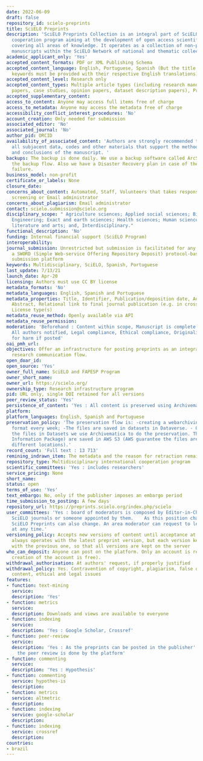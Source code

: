 ```yaml
---
date: 2022-06-09
draft: false
repository_id: scielo-preprints
title: SciELO Preprints
description: 'SciELO Preprints Collection is an integral part of SciELO, an international
  cooperation program aiming at the development of open access scientific communication
  covering all areas of knowledge. It operates as a collection of non-peer-reviewed
  manuscripts within the SciELO Network of national and thematic collection of journals. '
academic_applicant_only: 'Yes'
accepted_content_formats: PDF or XML Publishing Schema
accepted_content_language: English, Portuguese, Spanish (But the title, abstract and
  keywords must be provided with their respective English translations)
accepted_content_level: Research only
accepted_content_types: Multiple article types (including research manuscripts, review
  papers, case studies, opinion papers, dataset description papers), Preprints
accepted_supplementary_content:
access_to_content: Anyone may access full items free of charge
access_to_metadata: Anyone may access the metadata free of charge
accessibility_conflict_interest_procedures: 'No'
account_creation: Only needed for submission
associated_editor: 'No'
associated_journal: 'No'
author_pid: ORCID
availability_of_associated_content: 'Authors are strongly recommended to make available
  all subjacent data, codes and other materials that support the methods, results
  and conclusions of the manuscript. '
backups: The backup is done daily. We use a backup software called ArcServe to do
  the backup flow. Also we have a Disaster Recovery plan in case of the Datacenter
  failure.
business_model: non-profit
certificate_or_labels: None
closure_date:
concerns_about_content: Automated, Staff, Volunteers that takes responsibility for
  screening or Email administrator
concerns_about_plagiarism: Email administrator
contact: scielo.submission@scielo.org
disciplinary_scope: " Agriculture sciences; Applied social sciences; Biological sciences;
  Engineering; Exact and earth sciences; Health sciences; Human sciences; Linguistic,
  literature and arts; and, Interdisciplinary."
functional_description: 'No'
funding: Internal financial support (SciELO Program)
interoperability:
journal_submission: Unrestricted but submission is facilitated for any journal using
  a SWORD (Simple Web-service Offering Repository Deposit) protocol-based manuscript
  submission platform
keywords: Multidisciplinary, SciELO, Spanish, Portuguese
last_update: 7/13/21
launch_date: Apr-20
licensing: Authors must use CC BY license
metadata_formats: 'No'
metadata_languages: English, Spanish and Portuguese
metadata_properties: Title, Identifier, Publication/deposition date, Author name(s),
  Abstract, Relational link to final journal publication (e.g. in crossref metadata),
  License type(s)
metadata_reuse_method: Openly available via API
metadata_reuse_permission:
moderation: 'Beforehand : Content within scope, Manuscript is complete (methods, references),
  All authors notified, Legal compliance, Ethical compliance, Originality, Potential
  for harm if posted'
oai_pmh_url:
objectives: Offer an infrastructure for posting preprints as an integral part of the
  research communication flow.
open_doar_id:
open_source: 'Yes'
owner_full_name: SciELO and FAPESP Program
owner_short_name:
owner_url: https://scielo.org/
ownership_type: Research infrastructure program
pid: URL only, single DOI retained for all versions
peer_review_status: 'Yes'
persistence_of_content: 'Yes : All content is preserved using Archivematica'
platform:
platform_languages: English, Spanish and Portuguese
preservation_policy: 'The preservation flow is: -creating a webarchiving file in WARC
  format every week; -The files are saved in datasets in Dataverse. - Once we saving
  the files in Datasets we use Archivematica to do the preservation. The AIP (Archival
  Information Package) are saved in AWS S3 (AWS guarantee the files are saved in 3
  different locations).'
record_count: 'Full text : 13 713'
remining_indrawn_item: The metadata and the reason for retraction remain on the server;
repository_type: Multidisciplinary international cooperation program
scientific_committees: 'Yes : includes researchers'
service_pricing: None
short_name:
status: open
terms_of_use: 'Yes'
text_embargo: No, only if the publisher imposes an embargo period
time_submission_to_posting: A few days
repository_url: https://preprints.scielo.org/index.php/scielo
user_committees: 'Yes : board of moderators is composed by Editor-in-Chiefs of the
  SciELO journals or someone appointed by them.    As this position changes within our journals, their roles as area moderators in
  SciELO Preprints can also change. An area moderator can request to leave the board
  at any time.'
versioning_policy: Accepts new versions of content until acceptance at journal.  OPS
  always operates with the latest preprint version, but each version keeps a connection
  with the previous one, so that all versions are kept on the server
who_can_deposit: Anyone can post on the platform. Only an account is required ( The
  creation of the account is free).
withdrawal_authorisation: At authors' request, if properly justified
withdrawal_policy: Yes. Contravention of copyright, plagiarism, false or inaccurate
  content, ethical and legal issues
features:
- function: text-mining
  service:
  description: 'Yes'
- function: metrics
  service:
  description: Downloads and views are available to everyone
- function: indexing
  service:
  description: 'Yes : Google Scholar, Crossref'
- function: peer-review
  service:
  description: 'Yes : As the preprints can be posted in the publisher''s journals,
    the peer review is done by the platform'
- function: commenting
  service:
  description: 'Yes : Hypothesis'
- function: commenting
  service: hypothes-is
  description:
- function: metrics
  service: altmetric
  description:
- function: indexing
  service: google-scholar
  description:
- function: indexing
  service: crossref
  description:
countries:
- brazil
---
```




